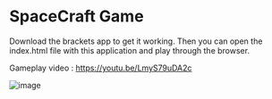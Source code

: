 # SpaceCraft Game
 
Download the brackets app to get it working. Then you can open the index.html file with this application and play through the browser.

Gameplay video : https://youtu.be/LmyS79uDA2c

![image](https://user-images.githubusercontent.com/61081981/166960475-e6c69443-f812-4fea-92c0-ffc81277b7e8.png)


